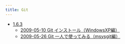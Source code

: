 ```yaml
---
title: Git
---
```



- [1.6.3](./1.6.3/index.md)
    - [2009-05-10 Git インストール（WindowsXP編）](./../../../../d/2009/05/10/Git_インストール（WindowsXP編）.md)
    - [2009-05-26 Git 一人で使ってみる（msysgit編）](./../../../../d/2009/05/26/Git_一人で使ってみる（msysgit編）.md)




